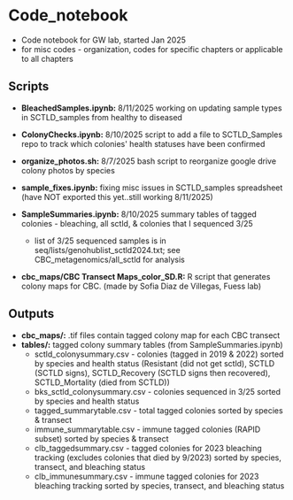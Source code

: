 # Code_notebook
- Code notebook for GW lab, started Jan 2025
- for misc codes - organization, codes for specific chapters or applicable to all chapters 

## Scripts
- **BleachedSamples.ipynb:** 8/11/2025 working on updating sample types in SCTLD_samples from healthy to diseased 

- **ColonyChecks.ipynb:** 8/10/2025 script to add a file to SCTLD_Samples repo to track which colonies' health statuses have been confirmed 

- **organize_photos.sh:** 8/7/2025 bash script to reorganize google drive colony photos by species 

- **sample_fixes.ipynb:** fixing misc issues in SCTLD_samples spreadsheet (have NOT exported this yet..still working 8/11/2025)

- **SampleSummaries.ipynb:** 8/10/2025 summary tables of tagged colonies - bleaching, all sctld, & colonies that I sequenced 3/25 
    - list of 3/25 sequenced samples is in seq/lists/genohublist_sctld2024.txt; see CBC_metagenomics/all_sctld for analysis

- **cbc_maps/CBC Transect Maps_color_SD.R:** R script that generates colony maps for CBC. (made by Sofia Diaz de Villegas, Fuess lab)

## Outputs
- **cbc_maps/:** .tif files contain tagged colony map for each CBC transect
- **tables/:** tagged colony summary tables (from SampleSummaries.ipynb)
    - sctld_colonysummary.csv - colonies (tagged in 2019 & 2022) sorted by species and health status (Resistant (did not get sctld), SCTLD (SCTLD signs), SCTLD_Recovery (SCTLD signs then recovered), SCTLD_Mortality (died from SCTLD))
    - bks_sctld_colonysummary.csv - colonies sequenced in 3/25 sorted by species and health status
    - tagged_summarytable.csv - total tagged colonies sorted by species & transect
    - immune_summarytable.csv - immune tagged colonies (RAPID subset) sorted by species & transect
    - clb_taggedsummary.csv - tagged colonies for 2023 bleaching tracking (excludes colonies that died by 9/2023) sorted by species, transect, and bleaching status
    - clb_immunesummary.csv - immune tagged colonies for 2023 bleaching tracking sorted by species, transect, and bleaching status


